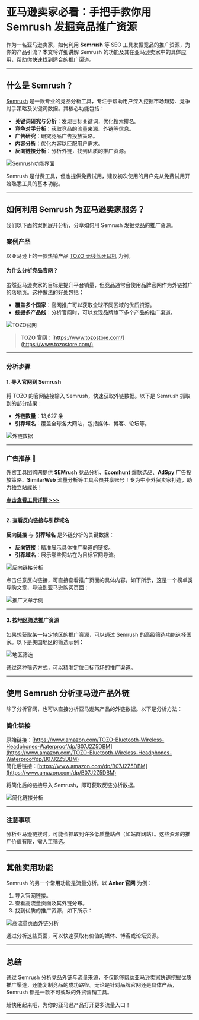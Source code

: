# 亚马逊卖家必看：手把手教你用 Semrush 发掘竞品推广资源

作为一名亚马逊卖家，如何利用 **Semrush** 等 SEO 工具发掘竞品的推广资源，为你的产品引流？本文将详细讲解 Semrush 的功能及其在亚马逊卖家中的具体应用，帮助你快速找到适合的推广渠道。

---

## 什么是 Semrush？

[Semrush](https://semrush.com/) 是一款专业的竞品分析工具，专注于帮助用户深入挖掘市场趋势、竞争对手策略及关键词数据。其核心功能包括：

- **关键词研究与分析**：发现目标关键词，优化搜索排名。
- **竞争对手分析**：获取竞品的流量来源、外链等信息。
- **广告研究**：研究竞品广告投放策略。
- **内容分析**：优化内容以匹配用户需求。
- **反向链接分析**：分析外链，找到优质的推广资源。

![Semrush功能界面](https://www.dealshuo.com/wp-content/uploads/2023/08/2023080402490626.png)

Semrush 是付费工具，但也提供免费试用，建议初次使用的用户先从免费试用开始熟悉工具的基本功能。

---

## 如何利用 Semrush 为亚马逊卖家服务？

我们以下面的案例展开分析，分享如何用 Semrush 发掘竞品的推广资源。

### 案例产品

以亚马逊上的一款热销产品 [TOZO 无线蓝牙耳机](https://www.amazon.com/TOZO-Bluetooth-Wireless-Headphones-Waterproof/dp/B07J2Z5DBM) 为例。

#### 为什么分析竞品官网？

虽然亚马逊卖家的目标是提升平台销量，但竞品通常会使用品牌官网作为外链推广的落地页。这种做法的好处包括：

- **覆盖多个国家**：官网推广可以获取全球不同区域的优质资源。
- **挖掘多产品线**：分析官网时，可以发现品牌旗下多个产品的推广渠道。

![TOZO官网](https://www.dealshuo.com/wp-content/uploads/2023/08/2023080403283027.png)

> **TOZO 官网**：[https://www.tozostore.com/](https://www.tozostore.com/)

---

### 分析步骤

#### 1. 导入官网到 Semrush

将 TOZO 的官网链接输入 Semrush，快速获取外链数据。以下是 Semrush 抓取到的部分结果：

- **外链数量**：13,627 条
- **引荐域名**：覆盖全球各大网站，包括媒体、博客、论坛等。

![外链数据](https://www.dealshuo.com/wp-content/uploads/2023/08/2023080403332761-1024x504.png)

---

### **广告推荐** 🎯

外贸工具团购网提供 **SEMrush** 竞品分析、**Ecomhunt** 爆款选品、**AdSpy** 广告投放策略、**SimilarWeb** 流量分析等工具会员共享账号！专为中小外贸卖家打造，助力独立站成长！

**[点击查看工具详情 >>>](https://bit.ly/waimao518)**

---

#### 2. 查看反向链接与引荐域名

**反向链接** 与 **引荐域名** 是外链分析的关键数据：

- **反向链接**：精准展示具体推广渠道的链接。
- **引荐域名**：展示哪些网站在为目标官网导流。

![反向链接分析](https://www.dealshuo.com/wp-content/uploads/2023/08/2023080406515061-1024x501.png)

点击任意反向链接，可直接查看推广页面的具体内容。如下所示，这是一个榜单类导购文章，导流到亚马逊购买页面：

![推广文章示例](https://www.dealshuo.com/wp-content/uploads/2023/08/2023080407022347-1024x505.png)

---

#### 3. 按地区筛选推广资源

如果想获取某一特定地区的推广资源，可以通过 Semrush 的高级筛选功能选择国家。以下是美国地区的筛选示例：

![地区筛选](https://www.dealshuo.com/wp-content/uploads/2023/08/2023080407134268.png)

通过这种筛选方式，可以精准定位目标市场的推广渠道。

---

## 使用 Semrush 分析亚马逊产品外链

除了分析官网，也可以直接分析亚马逊某产品的外链数据。以下是分析方法：

### 简化链接

原始链接：[https://www.amazon.com/TOZO-Bluetooth-Wireless-Headphones-Waterproof/dp/B07J2Z5DBM](https://www.amazon.com/TOZO-Bluetooth-Wireless-Headphones-Waterproof/dp/B07J2Z5DBM)  
简化后链接：[https://www.amazon.com/dp/B07J2Z5DBM](https://www.amazon.com/dp/B07J2Z5DBM)

将简化后的链接导入 Semrush，即可获取反链分析数据。

![简化链接分析](https://www.dealshuo.com/wp-content/uploads/2023/08/2023080407234019.png)

---

### 注意事项

分析亚马逊链接时，可能会抓取到许多低质量站点（如站群网站）。这些资源的推广价值有限，需人工筛选。

---

## 其他实用功能

Semrush 的另一个常用功能是流量分析。以 **Anker 官网** 为例：

1. 导入官网链接。
2. 查看高流量页面及其外链分布。
3. 找到优质的推广资源，如下所示：

![高流量页面外链分析](https://www.dealshuo.com/wp-content/uploads/2023/08/2023080407420729-1024x508.png)

通过分析这些页面，可以快速获取有价值的媒体、博客或论坛资源。

---

## 总结

通过 Semrush 分析竞品外链与流量来源，不仅能够帮助亚马逊卖家快速挖掘优质推广渠道，还能复制竞品的成功路径。无论是针对品牌官网还是具体产品，Semrush 都是一款不可或缺的外贸营销工具。

赶快用起来吧，为你的亚马逊产品打开更多流量入口！

---
